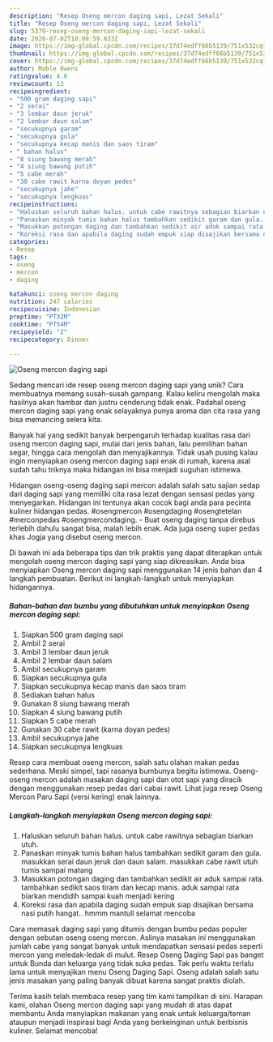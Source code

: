```yaml
---
description: "Resep Oseng mercon daging sapi, Lezat Sekali"
title: "Resep Oseng mercon daging sapi, Lezat Sekali"
slug: 5379-resep-oseng-mercon-daging-sapi-lezat-sekali
date: 2020-07-02T10:08:59.633Z
image: https://img-global.cpcdn.com/recipes/37d74edff66b5139/751x532cq70/oseng-mercon-daging-sapi-foto-resep-utama.jpg
thumbnail: https://img-global.cpcdn.com/recipes/37d74edff66b5139/751x532cq70/oseng-mercon-daging-sapi-foto-resep-utama.jpg
cover: https://img-global.cpcdn.com/recipes/37d74edff66b5139/751x532cq70/oseng-mercon-daging-sapi-foto-resep-utama.jpg
author: Mable Owens
ratingvalue: 4.6
reviewcount: 13
recipeingredient:
- "500 gram daging sapi"
- "2 serai"
- "3 lembar daun jeruk"
- "2 lembar daun salam"
- "secukupnya garam"
- "secukupnya gula"
- "secukupnya kecap manis dan saos tiram"
- " bahan halus"
- "8 siung bawang merah"
- "4 siung bawang putih"
- "5 cabe merah"
- "30 cabe rawit karna doyan pedes"
- "secukupnya jahe"
- "secukupnya lengkuas"
recipeinstructions:
- "Haluskan seluruh bahan halus. untuk cabe rawitnya sebagian biarkan utuh."
- "Panaskan minyak tumis bahan halus tambahkan sedikit garam dan gula. masukkan serai daun jeruk dan daun salam. masukkan cabe rawit utuh tumis sampai matang"
- "Masukkan potongan daging dan tambahkan sedikit air aduk sampai rata. tambahkan sedikit saos tiram dan kecap manis. aduk sampai rata biarkan mendidih sampai kuah menjadi kering"
- "Koreksi rasa dan apabila daging sudah empuk siap disajikan bersama nasi putih hangat.. hmmm mantull selamat mencoba"
categories:
- Resep
tags:
- oseng
- mercon
- daging

katakunci: oseng mercon daging 
nutrition: 247 calories
recipecuisine: Indonesian
preptime: "PT32M"
cooktime: "PT54M"
recipeyield: "2"
recipecategory: Dinner

---
```



![Oseng mercon daging sapi](https://img-global.cpcdn.com/recipes/37d74edff66b5139/751x532cq70/oseng-mercon-daging-sapi-foto-resep-utama.jpg)

Sedang mencari ide resep oseng mercon daging sapi yang unik? Cara membuatnya memang susah-susah gampang. Kalau keliru mengolah maka hasilnya akan hambar dan justru cenderung tidak enak. Padahal oseng mercon daging sapi yang enak selayaknya punya aroma dan cita rasa yang bisa memancing selera kita.

Banyak hal yang sedikit banyak berpengaruh terhadap kualitas rasa dari oseng mercon daging sapi, mulai dari jenis bahan, lalu pemilihan bahan segar, hingga cara mengolah dan menyajikannya. Tidak usah pusing kalau ingin menyiapkan oseng mercon daging sapi enak di rumah, karena asal sudah tahu triknya maka hidangan ini bisa menjadi suguhan istimewa.

Hidangan oseng-oseng daging sapi mercon adalah salah satu sajian sedap dari daging sapi yang memiliki cita rasa lezat dengan sensasi pedas yang menyegarkan. Hidangan ini tentunya akan cocok bagi anda para pecinta kuliner hidangan pedas. #osengmercon #osengdaging #osengtetelan #merconpedas #osengmercondaging. - Buat oseng daging tanpa direbus terlebih dahulu sangat bisa, malah lebih enak. Ada juga oseng super pedas khas Jogja yang disebut oseng mercon.


Di bawah ini ada beberapa tips dan trik praktis yang dapat diterapkan untuk mengolah oseng mercon daging sapi yang siap dikreasikan. Anda bisa menyiapkan Oseng mercon daging sapi menggunakan 14 jenis bahan dan 4 langkah pembuatan. Berikut ini langkah-langkah untuk menyiapkan hidangannya.

<!--inarticleads1-->

##### Bahan-bahan dan bumbu yang dibutuhkan untuk menyiapkan Oseng mercon daging sapi:

1. Siapkan 500 gram daging sapi
1. Ambil 2 serai
1. Ambil 3 lembar daun jeruk
1. Ambil 2 lembar daun salam
1. Ambil secukupnya garam
1. Siapkan secukupnya gula
1. Siapkan secukupnya kecap manis dan saos tiram
1. Sediakan  bahan halus
1. Gunakan 8 siung bawang merah
1. Siapkan 4 siung bawang putih
1. Siapkan 5 cabe merah
1. Gunakan 30 cabe rawit (karna doyan pedes)
1. Ambil secukupnya jahe
1. Siapkan secukupnya lengkuas


Resep cara membuat oseng mercon, salah satu olahan makan pedas sederhana. Meski simpel, tapi rasanya bumbunya begitu istimewa. Oseng-oseng mercon adalah masakan daging sapi dan otot sapi yang diracik dengan menggunakan resep pedas dari cabai rawit. Lihat juga resep Oseng Mercon Paru Sapi (versi kering) enak lainnya. 

<!--inarticleads2-->

##### Langkah-langkah menyiapkan Oseng mercon daging sapi:

1. Haluskan seluruh bahan halus. untuk cabe rawitnya sebagian biarkan utuh.
1. Panaskan minyak tumis bahan halus tambahkan sedikit garam dan gula. masukkan serai daun jeruk dan daun salam. masukkan cabe rawit utuh tumis sampai matang
1. Masukkan potongan daging dan tambahkan sedikit air aduk sampai rata. tambahkan sedikit saos tiram dan kecap manis. aduk sampai rata biarkan mendidih sampai kuah menjadi kering
1. Koreksi rasa dan apabila daging sudah empuk siap disajikan bersama nasi putih hangat.. hmmm mantull selamat mencoba


Cara memasak daging sapi yang ditumis dengan bumbu pedas populer dengan sebutan oseng oseng mercon. Aslinya masakan ini menggunakan jumlah cabe yang sangat banyak untuk mendapatkan sensasi pedas seperti mercon yang meledak-ledak di mulut. Resep Oseng Daging Sapi pas banget untuk Bunda dan keluarga yang tidak suka pedas. Tak perlu waktu terlalu lama untuk menyajikan menu Oseng Daging Sapi. Oseng adalah salah satu jenis masakan yang paling banyak dibuat karena sangat praktis diolah. 

Terima kasih telah membaca resep yang tim kami tampilkan di sini. Harapan kami, olahan Oseng mercon daging sapi yang mudah di atas dapat membantu Anda menyiapkan makanan yang enak untuk keluarga/teman ataupun menjadi inspirasi bagi Anda yang berkeinginan untuk berbisnis kuliner. Selamat mencoba!
